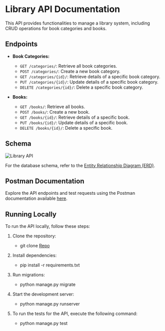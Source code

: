 # Library API Documentation

This API provides functionalities to manage a library system, including CRUD operations for book categories and books.

## Endpoints

- **Book Categories:**
  - `GET /categories/`: Retrieve all book categories.
  - `POST /categories/`: Create a new book category.
  - `GET /categories/{id}/`: Retrieve details of a specific book category.
  - `PUT /categories/{id}/`: Update details of a specific book category.
  - `DELETE /categories/{id}/`: Delete a specific book category.

- **Books:**
  - `GET /books/`: Retrieve all books.
  - `POST /books/`: Create a new book.
  - `GET /books/{id}/`: Retrieve details of a specific book.
  - `PUT /books/{id}/`: Update details of a specific book.
  - `DELETE /books/{id}/`: Delete a specific book.

## Schema

![Library API](https://github.com/F0laf0lu/LibraryApi/assets/119736310/412e7d27-378a-4312-964c-7b9c0b0a4c77)

For the database schema, refer to the [Entity Relationship Diagram (ERD)](https://dbdiagram.io/d/TicketWave-6588949689dea627997dfcd1).

## Postman Documentation

Explore the API endpoints and test requests using the Postman documentation available [here](https://documenter.getpostman.com/view/29680874/2sA3BuUoJo).

## Running Locally

To run the API locally, follow these steps:

1. Clone the repository:

    
    - git clone [Repo](https://github.com/F0laf0lu/LibraryApi.git)
    
2. Install dependencies:

    
    - pip install -r requirements.txt
    

3. Run migrations:

    
    - python manage.py migrate
    


4. Start the development server:
    
    - python manage.py runserver
    

5. To run the tests for the API, execute the following command:

    - python manage.py test
